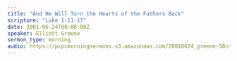 ```yaml
---
title: "And He Will Turn the Hearts of the Fathers Back"
scripture: "Luke 1:11-17"
date: 2001-06-24T00:00:00Z
speaker: Elliott Greene
sermon_type: morning
audio: https://pcpcmorningsermons.s3.amazonaws.com/20010624_greene-58c44cd4cb547.mp3 
---
```



